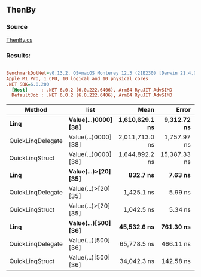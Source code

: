 ﻿## ThenBy

### Source
[ThenBy.cs](../../QuickLinq.Benchmarks/Cases/ThenBy.cs)

### Results:
``` ini

BenchmarkDotNet=v0.13.2, OS=macOS Monterey 12.3 (21E230) [Darwin 21.4.0]
Apple M1 Pro, 1 CPU, 10 logical and 10 physical cores
.NET SDK=6.0.200
  [Host]     : .NET 6.0.2 (6.0.222.6406), Arm64 RyuJIT AdvSIMD
  DefaultJob : .NET 6.0.2 (6.0.222.6406), Arm64 RyuJIT AdvSIMD


```
|            Method |                 list |           Mean |        Error |       StdDev |    Gen0 |    Gen1 |    Gen2 | Allocated |
|------------------ |--------------------- |---------------:|-------------:|-------------:|--------:|--------:|--------:|----------:|
|              **Linq** | **Value(...)0000] [38]** | **1,610,629.1 ns** |  **9,312.72 ns** |  **8,711.13 ns** | **52.7344** | **48.8281** | **48.8281** |  **280490 B** |
| QuickLinqDelegate | Value(...)0000] [38] | 2,011,713.0 ns |  1,757.97 ns |  1,644.41 ns |       - |       - |       - |      67 B |
|   QuickLinqStruct | Value(...)0000] [38] | 1,644,892.2 ns | 15,387.33 ns | 14,393.32 ns |       - |       - |       - |       1 B |
|              **Linq** | **Value(...)&gt;[20] [35]** |       **832.7 ns** |      **7.63 ns** |      **7.14 ns** |  **0.4854** |       **-** |       **-** |    **1016 B** |
| QuickLinqDelegate | Value(...)&gt;[20] [35] |     1,425.1 ns |      5.99 ns |      5.60 ns |  0.0305 |       - |       - |      64 B |
|   QuickLinqStruct | Value(...)&gt;[20] [35] |     1,042.5 ns |      5.34 ns |      4.46 ns |       - |       - |       - |         - |
|              **Linq** | **Value(...)[500] [36]** |    **45,532.6 ns** |    **761.30 ns** |    **712.12 ns** |  **6.8970** |       **-** |       **-** |   **14456 B** |
| QuickLinqDelegate | Value(...)[500] [36] |    65,778.5 ns |    466.11 ns |    436.00 ns |       - |       - |       - |      64 B |
|   QuickLinqStruct | Value(...)[500] [36] |    34,042.3 ns |    142.58 ns |    126.39 ns |       - |       - |       - |         - |

